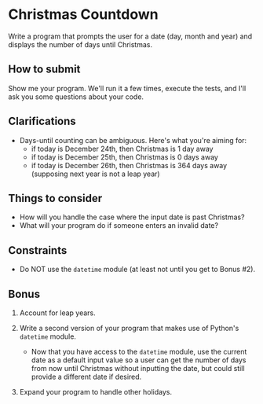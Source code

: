 # Christmas Countdown

Write a program that prompts the user for a date (day, month and year)
and displays the number of days until Christmas.

## How to submit

Show me your program. We'll run it a few times, execute the tests,
and I'll ask you some questions about your code.

## Clarifications

- Days-until counting can be ambiguous. Here's what you're aiming for:
  - if today is December 24th, then Christmas is 1 day away
  - if today is December 25th, then Christmas is 0 days away
  - if today is December 26th, then Christmas is 364 days away
    (supposing next year is not a leap year)

## Things to consider

- How will you handle the case where the input date is past Christmas?
- What will your program do if someone enters an invalid date?

## Constraints

- Do NOT use the `datetime` module (at least not until you get to Bonus #2).

## Bonus

1. Account for leap years.

2. Write a second version of your program that makes use of Python's `datetime` module.

   - Now that you have access to the `datetime` module, use the current date
     as a default input value so a user can get the number of days from now
     until Christmas without inputting the date, but could still provide a
     different date if desired.

3. Expand your program to handle other holidays.
